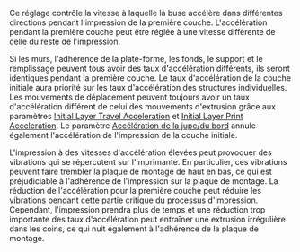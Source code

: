 Ce réglage contrôle la vitesse à laquelle la buse accélère dans différentes directions pendant l'impression de la première couche. L'accélération pendant la première couche peut être réglée à une vitesse différente de celle du reste de l'impression.

Si les murs, l'adhérence de la plate-forme, les fonds, le support et le remplissage peuvent tous avoir des taux d'accélération différents, ils seront identiques pendant la première couche. Le taux d'accélération de la couche initiale aura priorité sur les taux d'accélération des structures individuelles. Les mouvements de déplacement peuvent toujours avoir un taux d'accélération différent de celui des mouvements d'extrusion grâce aux paramètres [Initial Layer Travel Acceleration](acceleration_travel_layer_0.md) et [Initial Layer Print Acceleration](acceleration_print_layer_0.md). Le paramètre [Accélération de la jupe/du bord](acceleration_skirt_brim.md) annule également l'accélération de l'impression de la couche initiale.

L'impression à des vitesses d'accélération élevées peut provoquer des vibrations qui se répercutent sur l'imprimante. En particulier, ces vibrations peuvent faire trembler la plaque de montage de haut en bas, ce qui est préjudiciable à l'adhérence de l'impression sur la plaque de montage. La réduction de l'accélération pour la première couche peut réduire les vibrations pendant cette partie critique du processus d'impression. Cependant, l'impression prendra plus de temps et une réduction trop importante des taux d'accélération peut entraîner une extrusion irrégulière dans les coins, ce qui nuit également à l'adhérence de la plaque de montage.

